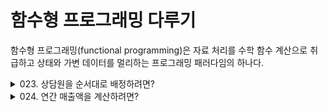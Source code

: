 # 함수형 프로그래밍 다루기
함수형 프로그래밍(functional programming)은 자료 처리를 수학 함수 계산으로 취급하고 상태와 가변 데이터를 멀리하는 프로그래밍 패러다임의 하나다.

<details>
<summary>023. 상담원을 순서대로 배정하려면?</summary>
<div markdown='1'>

---
**itertools.cycle(iterable)**  
반복 가능한 객체를 순서대로 무한히 반복하는 이터레이터를 생성하는 함수

> Q. 3명의 상담원이 돌아가면서 고객을 응대할 수 있도록 하는 방법은?
```python
import itertools

emp_pool = itertools.cycle(['김지윤', '이윤지', '박지은'])
for _ in range(10):
    print(next(emp_pool), end=', ') # 김지윤, 이윤지, 박지은, 김지윤, 이윤지 ...   
```
- ```itertools.cycle``` 함수로 무한히 반복하는 이터레이터를 생성한 뒤 ```next()```를 호출한다.

---
</div>
</details>


<details>
<summary>024. 연간 매출액을 계산하려면?</summary>
<div markdown='1'>

---
**itertools.accumulate(iterable)**  
반복 가능한 객체의 누적합을 계산하여 이터레이터로 반환하는 함수

> Q1. 월별 매출액의 누적합을 계산하는 방법은?
```python
import itertools

monthly_income = [1123, 1242, 5322, 1242, 3212, 5224, 6642, 3232, 2211, 2153]
result = list(itertools.accumulate(monthly_income))

print(result) # [1123, 2365, 7687, 8929, 12141, 17365, 24007, 27239, 29450, 31603]
```

> Q1-1. 그때까지의 최댓값 표시하는 방법은?
```python
result = list(itertools.accumulate(monthly_income, max))

print(result) # [1123, 1242, 5322, 5322, 5322, 5322, 6642, 6642, 6642, 6642]
```
- 두 번째 인수로 max를 전달하면 된다.

---
</div>
</details>
